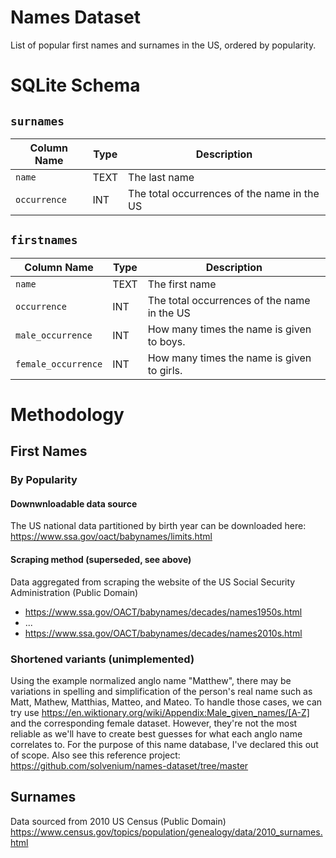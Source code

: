 # Names Dataset

List of popular first names and surnames in the US, ordered by popularity.

# SQLite Schema

## `surnames`

| Column Name  | Type | Description                                 |
|--------------|------|---------------------------------------------|
| `name`       | TEXT | The last name                               |
| `occurrence` | INT  | The total occurrences of the name in the US |

## `firstnames`

| Column Name         | Type | Description                                 |
|---------------------|------|---------------------------------------------|
| `name`              | TEXT | The first name                              |
| `occurrence`        | INT  | The total occurrences of the name in the US |
| `male_occurrence`   | INT  | How many times the name is given to boys.   |
| `female_occurrence` | INT  | How many times the name is given to girls.  |

# Methodology

## First Names

### By Popularity

#### Downwnloadable data source

The US national data partitioned by birth year can be downloaded here: https://www.ssa.gov/oact/babynames/limits.html

#### Scraping method (superseded, see above)

Data aggregated from scraping the website of the US Social Security Administration (Public Domain)

- https://www.ssa.gov/OACT/babynames/decades/names1950s.html
- ...
- https://www.ssa.gov/OACT/babynames/decades/names2010s.html

### Shortened variants (unimplemented)

Using the example normalized anglo name "Matthew", there may be variations in spelling and simplification of the person's real name such as Matt, Mathew, Matthias, Matteo, and Mateo. To handle those cases, we can try use https://en.wiktionary.org/wiki/Appendix:Male_given_names/[A-Z] and the corresponding female dataset. However, they're not the most reliable as we'll have to create best guesses for what each anglo name correlates to. For the purpose of this name database, I've declared this out of scope. Also see this reference project: https://github.com/solvenium/names-dataset/tree/master

## Surnames

Data sourced from 2010 US Census (Public Domain) https://www.census.gov/topics/population/genealogy/data/2010_surnames.html
